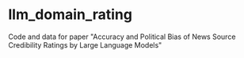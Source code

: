 # llm_domain_rating
Code and data for paper "Accuracy and Political Bias of News Source Credibility Ratings by Large Language Models"

